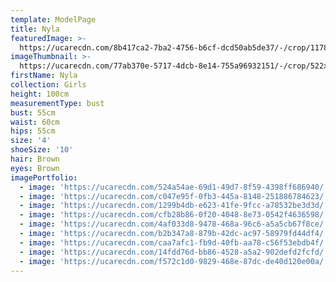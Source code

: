 ```yaml
---
template: ModelPage
title: Nyla
featuredImage: >-
  https://ucarecdn.com/8b417ca2-7ba2-4756-b6cf-dcd50ab5de37/-/crop/1178x705/1,79/-/preview/
imageThumbnail: >-
  https://ucarecdn.com/77ab370e-5717-4dcb-8e14-755a96932151/-/crop/522x614/294,142/-/preview/
firstName: Nyla
collection: Girls
height: 100cm
measurementType: bust
bust: 55cm
waist: 60cm
hips: 55cm
size: '4'
shoeSize: '10'
hair: Brown
eyes: Brown
imagePortfolio:
  - image: 'https://ucarecdn.com/524a54ae-69d1-49d7-8f59-4398ff686940/'
  - image: 'https://ucarecdn.com/c047e95f-0fb3-445a-8148-251886784623/'
  - image: 'https://ucarecdn.com/1299b4db-e623-41fe-9fcc-a78532be3d3d/'
  - image: 'https://ucarecdn.com/cfb28b86-0f20-4048-8e73-0542f4636598/'
  - image: 'https://ucarecdn.com/4af033d8-9478-468a-96c6-a5a5cb67f8ce/'
  - image: 'https://ucarecdn.com/b2b347a8-879b-42dc-ac97-58979fd44df4/'
  - image: 'https://ucarecdn.com/caa7afc1-fb9d-40fb-aa78-c56f53ebdb4f/'
  - image: 'https://ucarecdn.com/14fdd76d-bb86-4528-a5a2-902defd2fcfd/'
  - image: 'https://ucarecdn.com/f572c1d0-9829-468e-87dc-de40d120e00a/'
---
```


